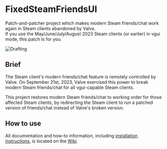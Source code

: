 # FixedSteamFriendsUI
Patch-and-patcher project which makes modern Steam friends/chat work again in Steam clients abandoned by Valve.
<br/>If you use the May/June/July/August 2023 Steam clients (or earlier) in vgui mode, this patch is for you.

![Drafting](https://github.com/TiberiumFusion/FixedSteamFriendsUI/assets/6332277/12d8238a-93a9-4cc0-9a85-248085d0397b)


## Brief
The Steam client's modern friends/chat feature is remotely controlled by Valve. On September 21st, 2023, Valve exercised this power to break modern Steam friends/chat for all vgui-capable Steam clients.

This project restores modern Steam friends/chat to working order for those affected Steam clients, by redirecting the Steam client to run a patched version of friends/chat instead of Valve's broken version.

## How to use
All documentation and how-to information, including [installation instructions](https://github.com/TiberiumFusion/FixedSteamFriendsUI/wiki/How-to-Install), is located on the [Wiki](https://github.com/TiberiumFusion/FixedSteamFriendsUI/wiki).
